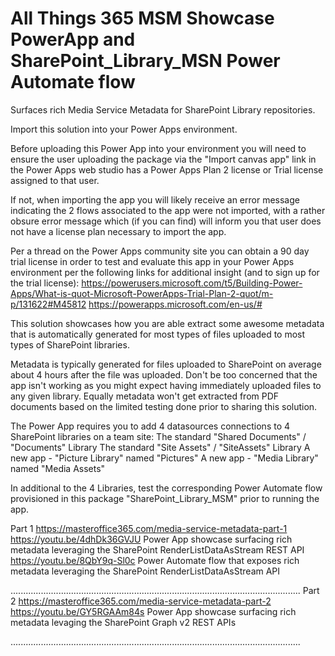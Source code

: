 # All Things 365 MSM Showcase PowerApp and SharePoint_Library_MSN Power Automate flow
Surfaces rich Media Service Metadata for SharePoint Library repositories.

Import this solution into your Power Apps environment.


Before uploading this Power App into your environment you will need to ensure the user uploading the package via the "Import canvas app" link in the Power Apps web studio has a Power Apps Plan 2 license or Trial license assigned to that user. 

If not, when importing the app you will likely receive an error message indicating the 2 flows associated to the app were not imported, with a rather obsure error message which (if you can find) will inform you that user does not have a license plan necessary to import the app. 

Per a thread on the Power Apps community site you can obtain a 90 day trial license in order to test and evaluate this app in your Power Apps environment per the following links for additional insight (and to sign up for the trial license):
https://powerusers.microsoft.com/t5/Building-Power-Apps/What-is-quot-Microsoft-PowerApps-Trial-Plan-2-quot/m-p/131622#M45812
https://powerapps.microsoft.com/en-us/#


This solution showcases how you are able extract some awesome metadata that is automatically generated for most types of files uploaded to most types of SharePoint libraries. 

Metadata is typically generated for files uploaded to SharePoint on average about 4 hours after the file was uploaded. Don't be too concerned that the app isn't working as you might expect having immediately uploaded files to any given library. Equally metadata won't get extracted from PDF documents based on the limited testing done prior to sharing this solution.

The Power App requires you to add 4 datasources connections to 4 SharePoint libraries on a team site:
The standard "Shared Documents" / "Documents" Library
The standard "Site Assets" / "SiteAssets" Library
A new app - "Picture Library" named "Pictures"
A new app - "Media Library" named "Media Assets"

In additional to the 4 Libraries, test the corresponding Power Automate flow provisioned in this package "SharePoint_Library_MSM" prior to running the app.

Part 1
https://masteroffice365.com/media-service-metadata-part-1
https://youtu.be/4dhDk36GVJU
Power App showcase surfacing rich metadata leveraging the SharePoint RenderListDataAsStream REST API
https://youtu.be/8QbY9q-Sl0c
Power Automate flow that exposes rich metadata leveraging the SharePoint RenderListDataAsStream API

...................................................................................................................
Part 2
https://masteroffice365.com/media-service-metadata-part-2
https://youtu.be/GY5RGAAm84s
Power App showcase surfacing rich metadata levaging the SharePoint Graph v2 REST APIs

...................................................................................................................
